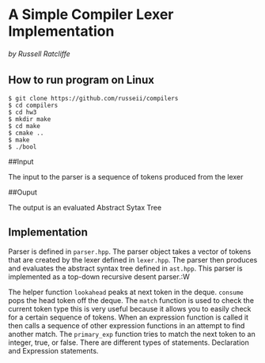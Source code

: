 # A Simple Compiler Lexer Implementation 
###### by Russell Ratcliffe

## How to run program on Linux
```
$ git clone https://github.com/russeii/compilers
$ cd compilers
$ cd hw3 
$ mkdir make
$ cd make
$ cmake ..
$ make
$ ./bool
```

##Input 

The input to the parser is a sequence of tokens produced from the lexer

##Ouput

The output is an evaluated Abstract Sytax Tree

## Implementation


Parser is defined in `parser.hpp`. The parser object takes a vector of tokens that are created by the lexer defined in `lexer.hpp`.
The parser then produces and evaluates the abstract syntax tree defined in `ast.hpp`. This parser is implemented as a top-down recursive desent parser.:W


The helper function `lookahead` peaks at next token in the deque. `consume` pops the head token off the deque. The `match` function is used to check the current token type this is very useful because it allows you to easily check for a certain sequence of tokens.
When an expression function is called it then calls a sequence of other expression functions in an attempt to find another match. The `primary_exp` function tries to match the next token to an integer, true, or false.
There are different types of statements. Declaration and Expression statements. 
